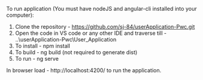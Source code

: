 To run application (You must have nodeJS and angular-cli installed into your computer):

1. Clone the repository - https://github.com/sj-84/userApplication-Pwc.git
2. Open the code in VS code or any other IDE and traverse till - ..\userApplication-Pwc\User_Application
3. To install - npm install
4. To build - ng build (not required to generate dist)
5. To run - ng serve

In browser load - http://localhost:4200/ to run the application.

